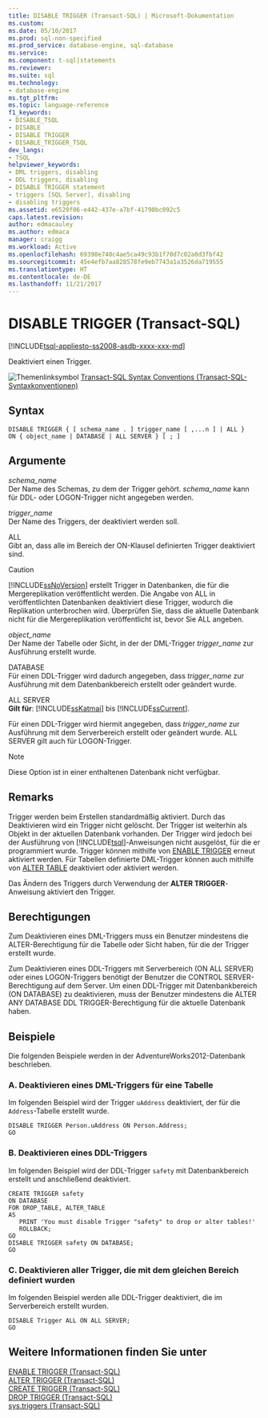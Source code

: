```yaml
---
title: DISABLE TRIGGER (Transact-SQL) | Microsoft-Dokumentation
ms.custom: 
ms.date: 05/10/2017
ms.prod: sql-non-specified
ms.prod_service: database-engine, sql-database
ms.service: 
ms.component: t-sql|statements
ms.reviewer: 
ms.suite: sql
ms.technology:
- database-engine
ms.tgt_pltfrm: 
ms.topic: language-reference
f1_keywords:
- DISABLE_TSQL
- DISABLE
- DISABLE TRIGGER
- DISABLE_TRIGGER_TSQL
dev_langs:
- TSQL
helpviewer_keywords:
- DML triggers, disabling
- DDL triggers, disabling
- DISABLE TRIGGER statement
- triggers [SQL Server], disabling
- disabling triggers
ms.assetid: e6529f06-e442-437e-a7bf-41790bc092c5
caps.latest.revision: 
author: edmacauley
ms.author: edmaca
manager: craigg
ms.workload: Active
ms.openlocfilehash: 69398e740c4ae5ca49c93b1f70d7c02a0d3fbf42
ms.sourcegitcommit: 45e4efb7aa828578fe9eb7743a1a3526da719555
ms.translationtype: HT
ms.contentlocale: de-DE
ms.lasthandoff: 11/21/2017
---
```

# <a name="disable-trigger-transact-sql"></a>DISABLE TRIGGER (Transact-SQL)
[!INCLUDE[tsql-appliesto-ss2008-asdb-xxxx-xxx-md](../../includes/tsql-appliesto-ss2008-asdb-xxxx-xxx-md.md)]

  Deaktiviert einen Trigger.  
  
 ![Themenlinksymbol](../../database-engine/configure-windows/media/topic-link.gif "Topic link icon") [Transact-SQL Syntax Conventions (Transact-SQL-Syntaxkonventionen)](../../t-sql/language-elements/transact-sql-syntax-conventions-transact-sql.md)  
  
## <a name="syntax"></a>Syntax  
  
```  
DISABLE TRIGGER { [ schema_name . ] trigger_name [ ,...n ] | ALL }  
ON { object_name | DATABASE | ALL SERVER } [ ; ]  
```  
  
## <a name="arguments"></a>Argumente  
 *schema_name*  
 Der Name des Schemas, zu dem der Trigger gehört. *schema_name* kann für DDL- oder LOGON-Trigger nicht angegeben werden.  
  
 *trigger_name*  
 Der Name des Triggers, der deaktiviert werden soll.  
  
 ALL  
 Gibt an, dass alle im Bereich der ON-Klausel definierten Trigger deaktiviert sind.  
  
> [!CAUTION]  
>  [!INCLUDE[ssNoVersion](../../includes/ssnoversion-md.md)] erstellt Trigger in Datenbanken, die für die Mergereplikation veröffentlicht werden. Die Angabe von ALL in veröffentlichten Datenbanken deaktiviert diese Trigger, wodurch die Replikation unterbrochen wird. Überprüfen Sie, dass die aktuelle Datenbank nicht für die Mergereplikation veröffentlicht ist, bevor Sie ALL angeben.  
  
 *object_name*  
 Der Name der Tabelle oder Sicht, in der der DML-Trigger *trigger_name* zur Ausführung erstellt wurde.  
  
 DATABASE  
 Für einen DDL-Trigger wird dadurch angegeben, dass *trigger_name* zur Ausführung mit dem Datenbankbereich erstellt oder geändert wurde.  
  
 ALL SERVER  
 **Gilt für**: [!INCLUDE[ssKatmai](../../includes/sskatmai-md.md)] bis [!INCLUDE[ssCurrent](../../includes/sscurrent-md.md)].  
  
 Für einen DDL-Trigger wird hiermit angegeben, dass *trigger_name* zur Ausführung mit dem Serverbereich erstellt oder geändert wurde. ALL SERVER gilt auch für LOGON-Trigger.  
  
> [!NOTE]  
>  Diese Option ist in einer enthaltenen Datenbank nicht verfügbar.  
  
## <a name="remarks"></a>Remarks  
 Trigger werden beim Erstellen standardmäßig aktiviert. Durch das Deaktivieren wird ein Trigger nicht gelöscht. Der Trigger ist weiterhin als Objekt in der aktuellen Datenbank vorhanden. Der Trigger wird jedoch bei der Ausführung von [!INCLUDE[tsql](../../includes/tsql-md.md)]-Anweisungen nicht ausgelöst, für die er programmiert wurde. Trigger können mithilfe von [ENABLE TRIGGER](../../t-sql/statements/enable-trigger-transact-sql.md) erneut aktiviert werden. Für Tabellen definierte DML-Trigger können auch mithilfe von [ALTER TABLE](../../t-sql/statements/alter-table-transact-sql.md) deaktiviert oder aktiviert werden.  
  
 Das Ändern des Triggers durch Verwendung der **ALTER TRIGGER**-Anweisung aktiviert den Trigger.  
  
## <a name="permissions"></a>Berechtigungen  
 Zum Deaktivieren eines DML-Triggers muss ein Benutzer mindestens die ALTER-Berechtigung für die Tabelle oder Sicht haben, für die der Trigger erstellt wurde.  
  
 Zum Deaktivieren eines DDL-Triggers mit Serverbereich (ON ALL SERVER) oder eines LOGON-Triggers benötigt der Benutzer die CONTROL SERVER-Berechtigung auf dem Server. Um einen DDL-Trigger mit Datenbankbereich (ON DATABASE) zu deaktivieren, muss der Benutzer mindestens die ALTER ANY DATABASE DDL TRIGGER-Berechtigung für die aktuelle Datenbank haben.  
  
## <a name="examples"></a>Beispiele  
Die folgenden Beispiele werden in der AdventureWorks2012-Datenbank beschrieben.
  
### <a name="a-disabling-a-dml-trigger-on-a-table"></a>A. Deaktivieren eines DML-Triggers für eine Tabelle  
 Im folgenden Beispiel wird der Trigger `uAddress` deaktiviert, der für die `Address`-Tabelle erstellt wurde.  
  
```  
DISABLE TRIGGER Person.uAddress ON Person.Address;  
GO  
```  
  
### <a name="b-disabling-a-ddl-trigger"></a>B. Deaktivieren eines DDL-Triggers  
 Im folgenden Beispiel wird der DDL-Trigger `safety` mit Datenbankbereich erstellt und anschließend deaktiviert.  
  
```  
CREATE TRIGGER safety   
ON DATABASE   
FOR DROP_TABLE, ALTER_TABLE   
AS   
   PRINT 'You must disable Trigger "safety" to drop or alter tables!'   
   ROLLBACK;  
GO  
DISABLE TRIGGER safety ON DATABASE;  
GO  
```  
  
### <a name="c-disabling-all-triggers-that-were-defined-with-the-same-scope"></a>C. Deaktivieren aller Trigger, die mit dem gleichen Bereich definiert wurden  
 Im folgenden Beispiel werden alle DDL-Trigger deaktiviert, die im Serverbereich erstellt wurden.  
  
```  
DISABLE Trigger ALL ON ALL SERVER;  
GO  
```  
  
## <a name="see-also"></a>Weitere Informationen finden Sie unter  
 [ENABLE TRIGGER &#40;Transact-SQL&#41;](../../t-sql/statements/enable-trigger-transact-sql.md)   
 [ALTER TRIGGER &#40;Transact-SQL&#41;](../../t-sql/statements/alter-trigger-transact-sql.md)   
 [CREATE TRIGGER &#40;Transact-SQL&#41;](../../t-sql/statements/create-trigger-transact-sql.md)   
 [DROP TRIGGER &#40;Transact-SQL&#41;](../../t-sql/statements/drop-trigger-transact-sql.md)   
 [sys.triggers &#40;Transact-SQL&#41;](../../relational-databases/system-catalog-views/sys-triggers-transact-sql.md)  
  
  
